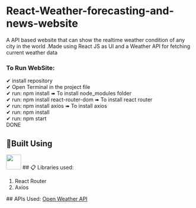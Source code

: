 # React-Weather-forecasting-and-news-website
A API based website that can show the realtime weather condition of any city in the world .Made using React JS as UI and a Weather API for fetching current weather data
### To Run WebSite:
✔ install repository</br>
✔ Open Terminal in the project file</br>
✔ run: npm install   ➠ To install node_modules folder</br>
✔ run: npm install react-router-dom   ➠ To install react router</br>
✔ run: npm install axios ➠ To install axios</br>
✔ run: npm install</br>
✔ run: npm start</br>
DONE </br>

## 🔨Built Using
<img height="40" src="https://cdn0.iconfinder.com/data/icons/logos-brands-in-colors/128/react-1024.png" />
## 📋 Libraries used:
<ol>
<li>React Router</li>
<li>Axios</li>
</ol>
## APIs Used:
<a href="https://openweathermap.org/">Open Weather API</a>
